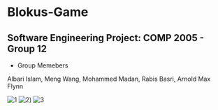 # Blokus-Game
## Software Engineering Project: COMP 2005 - Group 12

* Group Memebers

Albari Islam, Meng Wang, Mohammed Madan, Rabis Basri, Arnold Max Flynn

![1](https://user-images.githubusercontent.com/46800620/111341523-8ae04980-865c-11eb-8bf6-f370fe276f97.PNG)
![2](https://user-images.githubusercontent.com/46800620/111341526-8c117680-865c-11eb-8264-0989669567db.PNG))
![3](https://user-images.githubusercontent.com/46800620/111340730-d7775500-865b-11eb-8b80-318c79bda10d.png)
